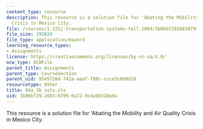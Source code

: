 ```yaml
---
content_type: resource
description: This resource is a solution file for 'Abating the Mobility and Air Quality
  Crisis in Mexico City.
file: /courses/1-221j-transportation-systems-fall-2004/3b0bbf29268307990a729c4a98320a9a_04a_3b_sols.xls
file_size: 193024
file_type: application/msword
learning_resource_types:
- Assignments
license: https://creativecommons.org/licenses/by-nc-sa/4.0/
ocw_type: OCWFile
parent_title: Assignments
parent_type: CourseSection
parent_uid: 9545726d-742a-aaa7-f80c-ccce3c609d28
resourcetype: Other
title: 04a_3b_sols.xls
uid: 3b0bbf29-2683-0799-0a72-9c4a98320a9a
---
```

This resource is a solution file for 'Abating the Mobility and Air Quality Crisis in Mexico City.